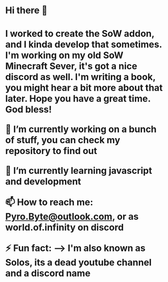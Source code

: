 <h1> Hi there 👋 <h1/>

<body> I worked to create the SoW addon, and I kinda develop that sometimes. I'm working on my old SoW Minecraft Sever, it's got a nice discord as well. I'm writing a book, you might hear a bit more about that later. Hope you have a great time. God bless!

🔭 I’m currently working on a bunch of stuff, you can check my repository to find out

🌱 I’m currently learning javascript and development

📫 How to reach me: Pyro.Byte@outlook.com, or as world.of.infinity on discord

⚡ Fun fact: --> I'm also known as Solos, its a dead youtube channel and a discord name
<body/>
